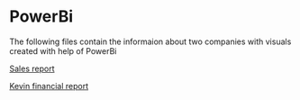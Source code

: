 # PowerBi
The following files contain the informaion about two companies with visuals created with help of PowerBi 

[Sales report](https://github.com/ilsdk/PowerBi/blob/main/Sales%20report.pbix) 

[Kevin financial report](https://github.com/ilsdk/PowerBi/blob/main/Kevin%20Fin.pbix) 
